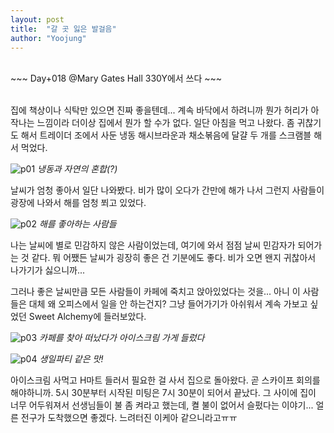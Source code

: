 ```yaml
---
layout: post
title:  "갈 곳 잃은 발걸음"
author: "Yoojung"
---
```

<br>
~~~
Day+018 @Mary Gates Hall 330Y에서 쓰다
~~~
<br>
<br>

집에 책상이나 식탁만 있으면 진짜 좋을텐데... 계속 바닥에서 하려니까 뭔가 허리가 아작나는 느낌이라 더이상 집에서 뭔가 할 수가 없다. 일단 아침을 먹고 나왔다. 좀 귀찮기도 해서 트레이더 조에서 사둔 냉동 해시브라운과 채소볶음에 달걀 두 개를 스크램블 해서 먹었다. 

![p01]({{site.url}}/assets/2018-03-09-p01.jpg)
_냉동과 자연의 혼합(?)_
<br>

날씨가 엄청 좋아서 일단 나와봤다. 비가 많이 오다가 간만에 해가 나서 그런지 사람들이 광장에 나와서 해를 엄청 쬐고 있었다.

![p02]({{site.url}}/assets/2018-03-09-p02.JPG)
_해를 좋아하는 사람들_
<br>

나는 날씨에 별로 민감하지 않은 사람이었는데, 여기에 와서 점점 날씨 민감자가 되어가는 것 같다. 뭐 어쨌든 날씨가 굉장히 좋은 건 기분에도 좋다. 비가 오면 왠지 귀찮아서 나가기가 싫으니까...

그러나 좋은 날씨만큼 모든 사람들이 카페에 죽치고 앉아있었다는 것을... 아니 이 사람들은 대체 왜 오피스에서 일을 안 하는건지? 그냥 들어가기가 아쉬워서 계속 가보고 싶었던 Sweet Alchemy에 들러보았다. 

![p03]({{site.url}}/assets/2018-03-09-p03.jpg)
_카페를 찾아 떠났다가 아이스크림 가게 들렀다_
<br>

![p04]({{site.url}}/assets/2018-03-09-p04.jpg)
_생일파티 같은 맛!_
<br>

아이스크림 사먹고 H마트 들러서 필요한 걸 사서 집으로 돌아왔다. 곧 스카이프 회의를 해야하니까. 5시 30분부터 시작된 미팅은 7시 30분이 되어서 끝났다. 그 사이에 집이 너무 어두워져서 선생님들이 불 좀 켜라고 했는데, 켤 불이 없어서 슬펐다는 이야기... 얼른 전구가 도착했으면 좋겠다. 느려터진 이케아 같으니라고ㅠㅠ
